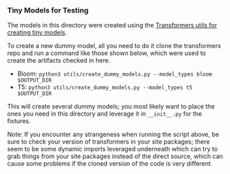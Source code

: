 ### Tiny Models for Testing

The models in this directory were created using the [Transformers utils for creating tiny models](https://github.com/huggingface/transformers/blob/main/utils/create_dummy_models.py).

To create a new dummy model, all you need to do it clone the transformers repo and run a command like those shown below, which were used to create the artifacts checked in here.

- Bloom: `python3 utils/create_dummy_models.py --model_types bloom $OUTPUT_DIR`
- T5: `python3 utils/create_dummy_models.py --model_types t5 $OUTPUT_DIR`

This will create several dummy models; you most likely want to place the ones you need in this directory and leverage it in `__init__.py` for the fixtures.

Note: If you encounter any strangeness when running the script above, be sure to check your version of transformers in your site packages; there seem to be some dynamic imports leveraged underneath which can try to grab things from your site packages instead of the direct source, which can cause some problems if the cloned version of the code is very different.
